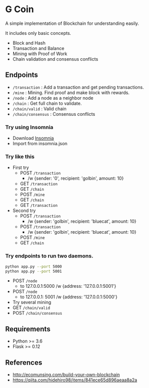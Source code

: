 # G Coin

A simple implementation of Blockchain for understanding easily.

It includes only basic concepts.

- Block and Hash
- Transaction and Balance
- Mining with Proof of Work
- Chain validation and consensus conflicts

## Endpoints

- `/transaction` : Add a transaction and get pending transactions.
- `/mine` : Mining. Find proof and make block with rewards.
- `/node` : Add a node as a neighbor node
- `/chain` : Get full chain to validate.
- `/chain/valid` : Valid chain
- `/chain/consensus` : Consensus conflicts

### Try using Insomnia

- Download [Insomnia](https://insomnia.rest/)
- Import from insomnia.json

### Try like this

- First try
    - POST `/transaction`
        - /w {sender: '0', recipient: 'golbin', amount: 10}
    - GET `/transaction`
    - GET `/chain`
    - POST `/mine`
    - GET `/chain`
    - GET `/transaction`
- Second try
    - POST `/transaction`
        - /w {sender: 'golbin', recipient: 'bluecat', amount: 10}
    - POST `/transaction`
        - /w {sender: 'golbin', recipient: 'bluecat', amount: 10}
    - POST `/mine`
    - GET `/chain`

### Try endpoints to run two daemons.

```bash
python app.py --port 5000
python app.py --port 5001
```

- POST `/node`
    - to 127.0.0.1:5000 /w {address: '127.0.0.1:5001'}
- POST `/node`
    - to 127.0.0.1: 5001 /w {address: '127.0.0.1:5000'}
- Try several mining
- GET `/chain/valid`
- POST `/chain/consensus`

## Requirements

- Python >= 3.6
- Flask >= 0.12

## References

- http://ecomunsing.com/build-your-own-blockchain
- https://qiita.com/hidehiro98/items/841ece65d896aeaa8a2a
